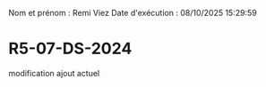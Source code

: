 Nom et prénom : Remi Viez
Date d'exécution : 08/10/2025 15:29:59

# R5-07-DS-2024
modification ajout actuel